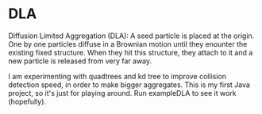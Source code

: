 # DLA

Diffusion Limited Aggregation (DLA): A seed particle is placed at the origin. One by one particles diffuse in a Brownian motion 
until they enounter the existing fixed structure. When they hit this structure, they attach to it and a new particle is 
released from very far away. 

I am experimenting with quadtrees and kd tree to improve collision detection speed, in order to make bigger aggregates. This is
my first Java project, so it's just for playing around. Run exampleDLA to see it work (hopefully).
